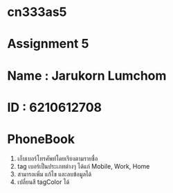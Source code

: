 # cn333as5

# Assignment 5
# Name : Jarukorn Lumchom
# ID : 6210612708

# PhoneBook
1. เก็บเบอร์โทรศัพท์โดยเรียงตามรายชื่อ
2. tag เบอร์เป็นประเภทต่างๆ ได้แก่ Mobile, Work, Home
3. สามารถเพิ่ม แก้ไข และลบข้อมูลได้
4. เปลี่ยนสี tagColor ได้
